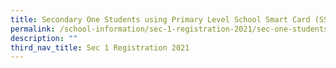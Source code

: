 ```yaml
---
title: Secondary One Students using Primary Level School Smart Card (SSC)
permalink: /school-information/sec-1-registration-2021/sec-one-students-using-primary-level-ssc/
description: ""
third_nav_title: Sec 1 Registration 2021
---
```

